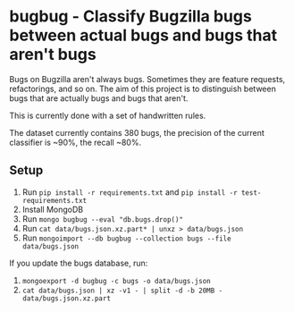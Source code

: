 # bugbug - Classify Bugzilla bugs between actual bugs and bugs that aren't bugs

Bugs on Bugzilla aren't always bugs. Sometimes they are feature requests, refactorings, and so on. The aim of this project is to distinguish between bugs that are actually bugs and bugs that aren't.

This is currently done with a set of handwritten rules.

The dataset currently contains 380 bugs, the precision of the current classifier is ~90%, the recall ~80%.

## Setup

1. Run `pip install -r requirements.txt` and `pip install -r test-requirements.txt`
2. Install MongoDB
3. Run `mongo bugbug --eval "db.bugs.drop()"`
4. Run `cat data/bugs.json.xz.part* | unxz > data/bugs.json`
5. Run `mongoimport --db bugbug --collection bugs --file data/bugs.json`

If you update the bugs database, run:
1. `mongoexport -d bugbug -c bugs -o data/bugs.json`
2. `cat data/bugs.json | xz -v1 - | split -d -b 20MB - data/bugs.json.xz.part`
